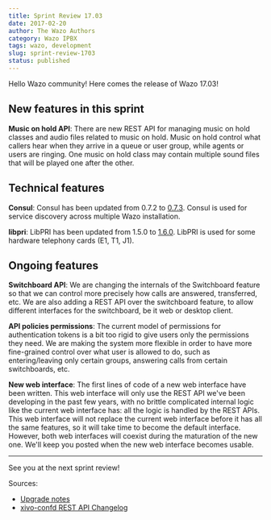 ```yaml
---
title: Sprint Review 17.03
date: 2017-02-20
author: The Wazo Authors
category: Wazo IPBX
tags: wazo, development
slug: sprint-review-1703
status: published
---
```


Hello Wazo community! Here comes the release of Wazo 17.03!

New features in this sprint
---------------------------

**Music on hold API**: There are new REST API for managing music on hold classes and audio files related to music on hold. Music on hold control what callers hear when they arrive in a queue or user group, while agents or users are ringing. One music on hold class may contain multiple sound files that will be played one after the other.

Technical features
------------------

**Consul**: Consul has been updated from 0.7.2 to [0.7.3](https://github.com/hashicorp/consul/blob/v0.7.3/CHANGELOG.md). Consul is used for service discovery across multiple Wazo installation.

**libpri**: LibPRI has been updated from 1.5.0 to [1.6.0](http://downloads.asterisk.org/pub/telephony/libpri/releases/ChangeLog-1.6.0). LibPRI is used for some hardware telephony cards (E1, T1, J1).

Ongoing features
----------------

**Switchboard API**: We are changing the internals of the Switchboard feature so that we can control more precisely how calls are answered, transferred, etc. We are also adding a REST API over the switchboard feature, to allow different interfaces for the switchboard, be it web or desktop client.

**API policies permissions**: The current model of permissions for authentication tokens is a bit too rigid to give users only the permissions they need. We are making the system more flexible in order to have more fine-grained control over what user is allowed to do, such as entering/leaving only certain groups, answering calls from certain switchboards, etc.

**New web interface**: The first lines of code of a new web interface have been written. This web interface will only use the REST API we've been developing in the past few years, with no brittle complicated internal logic like the current web interface has: all the logic is handled by the REST APIs. This web interface will not replace the current web interface before it has all the same features, so it will take time to become the default interface. However, both web interfaces will coexist during the maturation of the new one. We'll keep you posted when the new web interface becomes usable.

---

See you at the next sprint review!

Sources:

* [Upgrade notes](http://wazo.readthedocs.io/en/wazo-17.03/upgrade/upgrade.html#upgrade-notes)
* [xivo-confd REST API Changelog](http://wazo.readthedocs.io/en/wazo-17.03/api_sdk/rest_api/confd/changelog.html)
